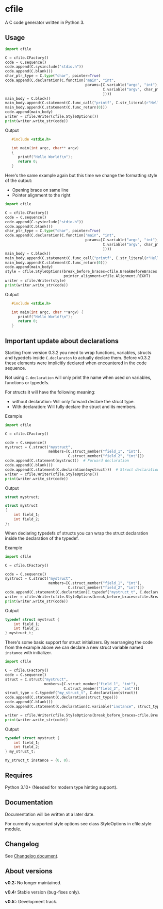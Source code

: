# cfile

A C code generator written in Python 3.

## Usage

```python
import cfile

C = cfile.CFactory()
code = C.sequence()
code.append(C.sysinclude("stdio.h"))
code.append(C.blank())
char_ptr_type = C.type("char", pointer=True)
code.append(C.declaration(C.function("main", "int",
                                     params=[C.variable("argc", "int"),
                                             C.variable("argv", char_ptr_type, pointer=True)
                                             ])))
main_body = C.block()
main_body.append(C.statement(C.func_call("printf", C.str_literal(r"Hello World\n"))))
main_body.append(C.statement(C.func_return(0)))
code.append(main_body)
writer = cfile.Writer(cfile.StyleOptions())
print(writer.write_str(code))
```

Output

```C
   #include <stdio.h>

   int main(int argc, char** argv)
   {
      printf("Hello World!\n");
      return 0;
   }
```

Here's the same example again but this time we change the formatting style of the output:

- Opening brace on same line
- Pointer alignment to the right

```python
import cfile

C = cfile.CFactory()
code = C.sequence()
code.append(C.sysinclude("stdio.h"))
code.append(C.blank())
char_ptr_type = C.type("char", pointer=True)
code.append(C.declaration(C.function("main", "int",
                                     params=[C.variable("argc", "int"),
                                             C.variable("argv", char_ptr_type, pointer=True)
                                             ])))
main_body = C.block()
main_body.append(C.statement(C.func_call("printf", C.str_literal(r"Hello World\n"))))
main_body.append(C.statement(C.func_return(0)))
code.append(main_body)
style = cfile.StyleOptions(break_before_braces=cfile.BreakBeforeBraces.ATTACH,
                           pointer_alignment=cfile.Alignment.RIGHT)
writer = cfile.Writer(style)
print(writer.write_str(code))
```

Output

```C
   #include <stdio.h>

   int main(int argc, char **argv) {
      printf("Hello World!\n");
      return 0;
   }
```

## Important update about declarations

Starting from version 0.3.2 you need to wrap functions, variables, structs and typedefs inside `C.declaraton` to actually declare them.
Before v0.3.2 these elements were implicitly declared when encountered in the code sequence.

Not using `C.declaration` will only print the name when used on variables, functions or typedefs.

For structs it will have the following meaning:

- without declaration: Will only forward declare the struct type.
- With declaration: Will fully declare the struct and its members.

Example

```python
import cfile

C = cfile.CFactory()

code = C.sequence()
mystruct = C.struct("mystruct",
                    members=[C.struct_member("field_1", "int"),
                             C.struct_member("field_2", "int")])
code.append(C.statement(mystruct))  # Forward declaration
code.append(C.blank())
code.append(C.statement(C.declaration(mystruct)))  # Struct declaration
writer = cfile.Writer(cfile.StyleOptions())
print(writer.write_str(code))
```

Output

```C
struct mystruct;

struct mystruct
{
    int field_1;
    int field_2;
};
```

When declaring typedefs of structs you can wrap the struct declaration inside the declaration of the typedef.

Example

```python
import cfile

C = cfile.CFactory()

code = C.sequence()
mystruct = C.struct("mystruct",
                    members=[C.struct_member("field_1", "int"),
                             C.struct_member("field_2", "int")])
code.append(C.statement(C.declaration(C.typedef("mystruct_t", C.declaration(mystruct)))))
writer = cfile.Writer(cfile.StyleOptions(break_before_braces=cfile.BreakBeforeBraces.ATTACH))
print(writer.write_str(code))
```

Output

```C
typedef struct mystruct {
    int field_1;
    int field_2;
} mystruct_t;
```

There's some basic support for struct initializers. By rearranging the code from the example above we can
declare a new struct variable named `instance` with initializer.

```python
import cfile

C = cfile.CFactory()
code = C.sequence()
struct = C.struct("mystruct",
                  members=[C.struct_member("field_1", "int"),
                           C.struct_member("field_2", "int")])
struct_type = C.typedef("my_struct_t", C.declaration(struct))
code.append(C.statement(C.declaration(struct_type)))
code.append(C.blank())
code.append(C.statement(C.declaration(C.variable("instance", struct_type), [0, 0])))

writer = cfile.Writer(cfile.StyleOptions(break_before_braces=cfile.BreakBeforeBraces.ATTACH))
print(writer.write_str(code))
```

Output

```C
typedef struct mystruct {
    int field_1;
    int field_2;
} my_struct_t;

my_struct_t instance = {0, 0};
```

## Requires

Python 3.10+ (Needed for modern type hinting support).

## Documentation

Documentation will be written at a later date.

For currently supported style options see class StyleOptions in cfile.style module.

## Changelog

See [Changelog document](CHANGELOG.md).

## About versions

**v0.2:** No longer maintained.

**v0.4:** Stable version (bug-fixes only).

**v0.5:**: Development track.
